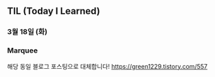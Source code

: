 ## TIL (Today I Learned)

### 3월 18일 (화)    
### Marquee
해당 동일 블로그 포스팅으로 대체합니다!
https://green1229.tistory.com/557   
